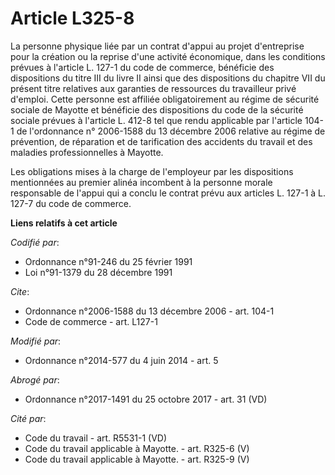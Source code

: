 # Article L325-8

La personne physique liée par un contrat d'appui au projet d'entreprise pour la création ou la reprise d'une activité
économique, dans les conditions prévues à l'article L. 127-1 du code de commerce, bénéficie des dispositions du titre III du
livre II ainsi que des dispositions du chapitre VII du présent titre relatives aux garanties de ressources du travailleur
privé d'emploi. Cette personne est affiliée obligatoirement au régime de sécurité sociale de Mayotte et bénéficie des
dispositions du code de la sécurité sociale prévues à l'article L. 412-8 tel que rendu applicable par l'article 104-1 de
l'ordonnance n° 2006-1588 du 13 décembre 2006 relative au régime de prévention, de réparation et de tarification des
accidents du travail et des maladies professionnelles à Mayotte. 

Les obligations mises à la charge de l'employeur par les dispositions mentionnées au premier alinéa incombent à la personne
morale responsable de l'appui qui a conclu le contrat prévu aux articles L. 127-1 à L. 127-7 du code de commerce.

**Liens relatifs à cet article**

_Codifié par_:

  - Ordonnance n°91-246 du 25 février 1991
  - Loi n°91-1379 du 28 décembre 1991

_Cite_:

  - Ordonnance n°2006-1588 du 13 décembre 2006 - art. 104-1
  - Code de commerce - art. L127-1

_Modifié par_:

  - Ordonnance n°2014-577 du 4 juin 2014 - art. 5

_Abrogé par_:

  - Ordonnance n°2017-1491 du 25 octobre 2017 - art. 31 (VD)

_Cité par_:

  - Code du travail - art. R5531-1 (VD)
  - Code du travail applicable à Mayotte. - art. R325-6 (V)
  - Code du travail applicable à Mayotte. - art. R325-9 (V)
